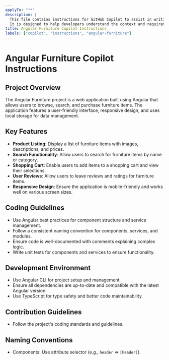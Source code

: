 ```yaml
---
applyTo: "**"
description: |
  This file contains instructions for GitHub Copilot to assist in writing code for the Angular Furniture project.
  It is designed to help developers understand the context and requirements of the project.
title: Angular Furniture Copilot Instructions
labels: ["copilot", "instructions", "angular-furniture"]
---
```

# Angular Furniture Copilot Instructions
## Project Overview
The Angular Furniture project is a web application built using Angular that allows users to browse, search, and purchase furniture items. The application features a user-friendly interface, responsive design, and uses local storage for data management.

## Key Features
- **Product Listing**: Display a list of furniture items with images, descriptions, and prices.
- **Search Functionality**: Allow users to search for furniture items by name or category.
- **Shopping Cart**: Enable users to add items to a shopping cart and view their selections.
- **User Reviews**: Allow users to leave reviews and ratings for furniture items.
- **Responsive Design**: Ensure the application is mobile-friendly and works well on various screen sizes.

## Coding Guidelines
- Use Angular best practices for component structure and service management.
- Follow a consistent naming convention for components, services, and modules.
- Ensure code is well-documented with comments explaining complex logic.
- Write unit tests for components and services to ensure functionality.

## Development Environment
- Use Angular CLI for project setup and management.
- Ensure all dependencies are up-to-date and compatible with the latest Angular version.
- Use TypeScript for type safety and better code maintainability.

## Contribution Guidelines
- Follow the project's coding standards and guidelines.

## Naming Conventions
- Components: Use attribute selector (e.g., `header` => `[header]`).


